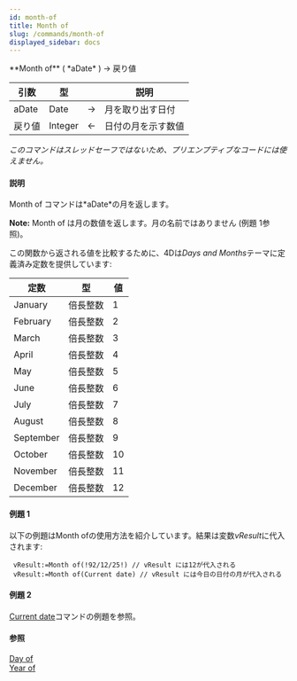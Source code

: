 ```yaml
---
id: month-of
title: Month of
slug: /commands/month-of
displayed_sidebar: docs
---
```


<!--REF #_command_.Month of.Syntax-->**Month of** ( *aDate* ) -> 戻り値<!-- END REF-->
<!--REF #_command_.Month of.Params-->
| 引数 | 型 |  | 説明 |
| --- | --- | --- | --- |
| aDate | Date | &#8594;  | 月を取り出す日付 |
| 戻り値 | Integer | &#8592; | 日付の月を示す数値 |

<!-- END REF-->

*このコマンドはスレッドセーフではないため、プリエンプティブなコードには使えません。*


#### 説明 

<!--REF #_command_.Month of.Summary-->Month of コマンドは*aDate*の月を返します。<!-- END REF-->

**Note:** Month of は月の数値を返します。月の名前ではありません (例題 1参照)。

この関数から返される値を比較するために、4Dは*Days and Months*テーマに定義済み定数を提供しています:

| 定数        | 型    | 値  |
| --------- | ---- | -- |
| January   | 倍長整数 | 1  |
| February  | 倍長整数 | 2  |
| March     | 倍長整数 | 3  |
| April     | 倍長整数 | 4  |
| May       | 倍長整数 | 5  |
| June      | 倍長整数 | 6  |
| July      | 倍長整数 | 7  |
| August    | 倍長整数 | 8  |
| September | 倍長整数 | 9  |
| October   | 倍長整数 | 10 |
| November  | 倍長整数 | 11 |
| December  | 倍長整数 | 12 |

  
#### 例題 1 

以下の例題はMonth ofの使用方法を紹介しています。結果は変数*vResult*に代入されます:

```4d
 vResult:=Month of(!92/12/25!) // vResult には12が代入される
 vResult:=Month of(Current date) // vResult には今日の日付の月が代入される
```

#### 例題 2 

[Current date](current-date.md "Current date")コマンドの例題を参照。

#### 参照 

[Day of](day-of.md)  
[Year of](year-of.md)  